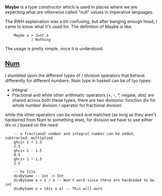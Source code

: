 __Maybe__ is a type constructor which is used in places where we are expecting what are otherwise called "null" values in imperative languages.

The RWH explaination was a bit confusing, but after banging enough head, I came to know what it's used for.
The definition of Maybe is like:
		
		Maybe a = Just a
				| Nothing
				
The usage is pretty simple, once it is understood. 


## [Num](https://www.haskell.org/tutorial/numbers.html) ##
I stumbled upon the different types of / division operators that behave differently for different numbers. Num type in haskell can be of tyo types:
* Integral 
* Fractional
and while other arithmatic operators (+, -, *, negate, abs) are shared across both these types, there are two divisions:
function div for whole number division
/ operator for fractional division

while the other operators can be mixed and matched (as long as they aren't hardwired from Num to something else), 
for division we have to use either div or / based on the need.

        -- a fractional number and integral number can be added, subtracted, multiplied
        ghci> 1 + 1.5
        2.5
        ghci> 1 - 1.5
        0.5
        ghci> 1 * 1.5
        1.5

        -- hs file
        divBySame :: Int -> Int
        divBySame a = a / a -- Won't work since these are hardcoded to be int
        divBySame a = (div a a) -- This will work
        



